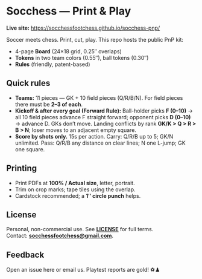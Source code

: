 # Socchess — Print & Play

**Live site:** https://socchessfootchess.github.io/socchess-pnp/

Soccer meets chess. Print, cut, play. This repo hosts the public PnP kit:
- 4-page **Board** (24×18 grid, 0.25″ overlaps)
- **Tokens** in two team colors (0.55″), ball tokens (0.30″)
- **Rules** (friendly, patent-based)

## Quick rules
- **Teams:** 11 pieces — GK + 10 field pieces (Q/R/B/N). For field pieces there must be **2–3 of each**.
- **Kickoff & after every goal (Forward Rule):** Ball-holder picks **F (0–10)** → all 10 field pieces advance F straight forward; opponent picks **D (0–10)** → advance D. GKs don’t move. Landing conflicts by rank **GK/K > Q > R > B > N**; loser moves to an adjacent empty square.
- **Score by shots only.** 15s per action. Carry: Q/R/B up to 5; GK/N unlimited. Pass: Q/R/B any distance on clear lines; N one L-jump; GK one square.

## Printing
- Print PDFs at **100% / Actual size**, letter, portrait.
- Trim on crop marks; tape tiles using the overlap.
- Cardstock recommended; a **1″ circle punch** helps.

## License
Personal, non-commercial use. See **[LICENSE](LICENSE.txt)** for full terms.  
Contact: **socchessfootchess@gmail.com**.

## Feedback
Open an issue here or email us. Playtest reports are gold! ⚽♟️
